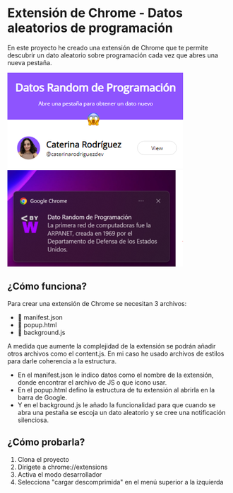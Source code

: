 # Extensión de Chrome - Datos aleatorios de programación

En este proyecto he creado una extensión de Chrome que te permite descubrir un dato aleatorio sobre programación cada vez que abres una nueva pestaña.

![Extension Screenshot](https://raw.githubusercontent.com/caterinarodriguezdev/chrome-extension-random-data/e797af98662ad8a340d8a87eba4ca779e6ad5469/docs/extension.png)
![Notification Screenshot](https://raw.githubusercontent.com/caterinarodriguezdev/chrome-extension-random-data/e4571f06f25b10d1f1dcfd10ce4f93f503cc1cc9/docs/notificacion.png)

## ¿Cómo funciona?
Para crear una extensión de Chrome se necesitan 3 archivos:
- 📄 manifest.json
- 📄 popup.html
- 📄 background.js

A medida que aumente la complejidad de la extensión se podrán añadir otros archivos como el content.js. En mi caso he usado archivos de estilos para darle coherencia a la estructura.

- En el manifest.json le indico datos como el nombre de la extensión, donde encontrar el archivo de JS o que icono usar.
- En el popup.html defino la estructura de tu extensión al abrirla en la barra de Google.
- Y en el background.js le añado la funcionalidad para que cuando se abra una pestaña se escoja un dato aleatorio y se cree una notificación silenciosa.

## ¿Cómo probarla?
1. Clona el proyecto
2. Dirigete a chrome://extensions
3. Activa el modo desarrollador
4. Selecciona "cargar descomprimida" en el menú superior a la izquierda